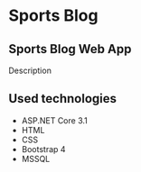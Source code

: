 # Sports Blog

## Sports Blog Web App

Description

## Used technologies

* ASP.NET Core 3.1
* HTML
* CSS
* Bootstrap 4
* MSSQL

